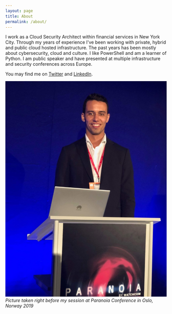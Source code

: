 ```yaml
---
layout: page
title: About
permalink: /about/
---
```


I work as a Cloud Security Architect within financial services in New York City. Through my years of experience I've been working with private, hybrid and public cloud hosted infrastructure. The past years has been mostly about cybersecurity, cloud and culture. I like PowerShell and am a learner of Python. I am public speaker and have presented at multiple infrastructure and security conferences across Europe.

You may find me on  [Twitter](https://twitter.com/KarimMelhaoui) and [LinkedIn](https://www.linkedin.com/in/karim-el-melhaoui-34691956/).

![Karim El-Melhaoui](/image/karim1.jpg)
*Picture taken right before my session at Paranoia Conference in Oslo, Norway 2019*
